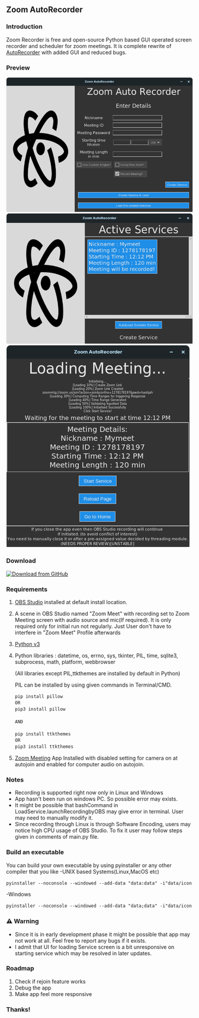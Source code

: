 ## Zoom AutoRecorder

### Introduction
Zoom Recorder is free and open-source Python based GUI operated screen recorder and scheduler for zoom meetings.
It is complete rewrite of [AutoRecorder](https://github.com/Microsoftlabs/AutoRecorder) with added GUI and reduced bugs.

### Preview
![HomePage](https://raw.githubusercontent.com/Microsoftlabs/Zoom-AutoRecorder/main/docs/1.png)
![Service View Page](https://raw.githubusercontent.com/Microsoftlabs/Zoom-AutoRecorder/main/docs/2.png)
![Meeting Loading Page](https://raw.githubusercontent.com/Microsoftlabs/Zoom-AutoRecorder/main/docs/3.png)

### Download
[<img src="https://img.shields.io/badge/GitHub-181717?logo=github&logoColor=white"
     alt="Download from GitHub"
     height="60">](https://github.com/Microsoftlabs/Zoom-AutoRecorder/releases)


### Requirements
1. [OBS Studio](https://obsproject.com/) installed at default install location.

2. A scene in OBS Studio named "Zoom Meet" with recording set to Zoom Meeting screen with audio source and mic(If required). It is only required only for initial run not regularly. Just User don't have to interfere in "Zoom Meet" Profile afterwards
   
3. [Python v3](https://www.python.org/)

4. Python libraries : datetime, os, errno, sys, tkinter, PIL, time, sqlite3, subprocess, math, platform, webbrowser
  
   (All libraries except PIL,ttkthemes are installed by default in Python)
  
   PIL can be installed by using given commands in Terminal/CMD.
   ```markdown
   pip install pillow
   OR
   pip3 install pillow
   
   AND
   
   pip install ttkthemes
   OR
   pip3 install ttkthemes
   ```
  
5. [Zoom Meeting](https://zoom.us/) App Installed with disabled setting for camera on at autojoin and enabled for computer audio on autojoin.

### Notes
- Recording is supported right now only in Linux and Windows
- App hasn't been run on windows PC. So possible error may exists.
- It might be possible that bashCommand in LoadService.launchRecordingbyOBS may give error in terminal. User may need to manually modify it.
- Since recording through Linux is through Software Encoding, users may notice high CPU usage of OBS Studio. To fix it user may follow steps given in comments of main.py file.

### Build an executable
You can build your own executable by using pyinstaller or any other compiler that you like
-UNIX based Systems(Linux,MacOS etc)
```markdown
pyinstaller --noconsole --windowed --add-data "data:data" -i"data/icon.ico" --collect-submodules PIL main.py
```
-Windows
```markdown
pyinstaller --noconsole --windowed --add-data "data;data" -i"data/icon.ico" --collect-submodules PIL main.py
```

### ⚠ Warning
- Since it is in early development phase it might be possible that app may not work at all. Feel free to report any bugs if it exists.
- I admit that UI for loading Service screen is a bit unresponsive on starting service which may be resolved in later updates.

### Roadmap
1. Check if rejoin feature works
2. Debug the app
3. Make app feel more responsive

### Thanks!
